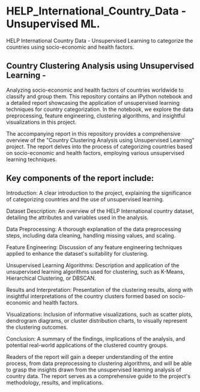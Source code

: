 # HELP_International_Country_Data - Unsupervised ML. 
HELP International Country Data - Unsupervised Learning to categorize the countries using socio-economic and health factors.

## Country Clustering Analysis using Unsupervised Learning -
Analyzing socio-economic and health factors of countries worldwide to classify and group them. This repository contains an IPython notebook and a detailed report showcasing the application of unsupervised learning techniques for country categorization. In the notebook, we explore the data preprocessing, feature engineering, clustering algorithms, and insightful visualizations in this project.

The accompanying report in this repository provides a comprehensive overview of the "Country Clustering Analysis using Unsupervised Learning" project. The report delves into the process of categorizing countries based on socio-economic and health factors, employing various unsupervised learning techniques.

## Key components of the report include:
Introduction: A clear introduction to the project, explaining the significance of categorizing countries and the use of unsupervised learning.

Dataset Description: An overview of the HELP International country dataset, detailing the attributes and variables used in the analysis.

Data Preprocessing: A thorough explanation of the data preprocessing steps, including data cleaning, handling missing values, and scaling.

Feature Engineering: Discussion of any feature engineering techniques applied to enhance the dataset's suitability for clustering.

Unsupervised Learning Algorithms: Description and application of the unsupervised learning algorithms used for clustering, such as K-Means, Hierarchical Clustering, or DBSCAN.

Results and Interpretation: Presentation of the clustering results, along with insightful interpretations of the country clusters formed based on socio-economic and health factors.

Visualizations: Inclusion of informative visualizations, such as scatter plots, dendrogram diagrams, or cluster distribution charts, to visually represent the clustering outcomes.

Conclusion: A summary of the findings, implications of the analysis, and potential real-world applications of the clustered country groups.

Readers of the report will gain a deeper understanding of the entire process, from data preprocessing to clustering algorithms, and will be able to grasp the insights drawn from the unsupervised learning analysis of country data. The report serves as a comprehensive guide to the project's methodology, results, and implications.
